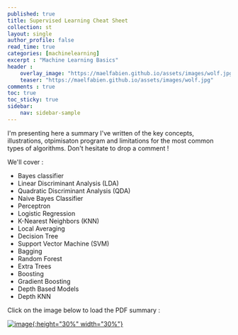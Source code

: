 ```yaml
---
published: true
title: Supervised Learning Cheat Sheet
collection: st
layout: single
author_profile: false
read_time: true
categories: [machinelearning]
excerpt : "Machine Learning Basics"
header :
    overlay_image: "https://maelfabien.github.io/assets/images/wolf.jpg"
    teaser: "https://maelfabien.github.io/assets/images/wolf.jpg"
comments : true
toc: true
toc_sticky: true
sidebar:
    nav: sidebar-sample
---
```


I'm presenting here a summary I've written of the key concepts, illustrations, otpimisaton program and limitations for the most common types of algorithms. Don't hesitate to drop a comment !

We'll cover :
- Bayes classifier
- Linear Discriminant Analysis (LDA)
- Quadratic Discriminant Analysis (QDA)
- Naive Bayes Classifier
- Perceptron
- Logistic Regression
- K-Nearest Neighbors (KNN)
- Local Averaging
- Decision Tree
- Support Vector Machine (SVM)
- Bagging
- Random Forest
- Extra Trees
- Boosting
- Gradient Boosting
- Depth Based Models
- Depth KNN

Click on the image below to load the PDF summary : 

<a href="https://github.com/maelfabien/Machine-Learning-Tutorials/blob/master/Images/supervised.pdf">![image](https://maelfabien.github.io/assets/images/sup.png){:height="30%" width="30%"}</a>
